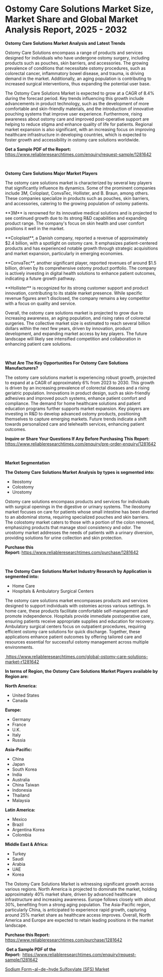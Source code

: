 <p><h1>Ostomy Care Solutions Market Size, Market Share and Global Market Analysis Report, 2025 - 2032</h1></p><p><strong>Ostomy Care Solutions Market Analysis and Latest Trends</strong></p>
<p><p>Ostomy Care Solutions encompass a range of products and services designed for individuals who have undergone ostomy surgery, including products such as pouches, skin barriers, and accessories. The growing prevalence of conditions that necessitate ostomy procedures, such as colorectal cancer, inflammatory bowel disease, and trauma, is driving demand in the market. Additionally, an aging population is contributing to increased surgical interventions, thus expanding the potential user base.</p><p>The Ostomy Care Solutions Market is expected to grow at a CAGR of 8.4% during the forecast period. Key trends influencing this growth include advancements in product technology, such as the development of more comfortable and skin-friendly materials, and the introduction of innovative pouching systems that improve user experience. Furthermore, rising awareness about ostomy care and improved post-operative support are helping to reduce stigma and enhance quality of life for patients. Regional market expansion is also significant, with an increasing focus on improving healthcare infrastructure in developing countries, which is expected to foster growth and accessibility in ostomy care solutions worldwide.</p></p>
<p><strong>Get a Sample PDF of the Report:&nbsp;</strong> <a href="https://www.reliableresearchtimes.com/enquiry/request-sample/1281642?utm_campaign=3223&utm_medium=2&utm_source=Github&utm_content=ia&utm_term=24032025&utm_id=ostomy-care-solutions">https://www.reliableresearchtimes.com/enquiry/request-sample/1281642</a></p>
<p>&nbsp;</p>
<p><strong>Ostomy Care Solutions Major Market Players</strong></p>
<p><p>The ostomy care solutions market is characterized by several key players that significantly influence its dynamics. Some of the prominent companies include 3M, Coloplast, ConvaTec, Hollister, and B. Braun, among others. These companies specialize in products such as pouches, skin barriers, and accessories, catering to the growing population of ostomy patients.</p><p>**3M** is renowned for its innovative medical solutions and is projected to see continued growth due to its strong R&D capabilities and expanding product range. The company's focus on skin health and user comfort positions it well in the market.</p><p>**Coloplast**, a Danish company, reported a revenue of approximately $2.4 billion, with a spotlight on ostomy care. It emphasizes patient-centered products and has experienced notable growth through strategic acquisitions and market expansion, particularly in emerging economies.</p><p>**ConvaTec**, another significant player, reported revenues of around $1.5 billion, driven by its comprehensive ostomy product portfolio. The company is actively investing in digital health solutions to enhance patient outcomes, indicating a future growth pathway.</p><p>**Hollister** is recognized for its strong customer support and product innovation, contributing to its stable market presence. While specific revenue figures aren't disclosed, the company remains a key competitor with a focus on quality and service.</p><p>Overall, the ostomy care solutions market is projected to grow due to increasing awareness, an aging population, and rising rates of colorectal surgeries. The collective market size is estimated to reach several billion dollars within the next few years, driven by innovation, product development, and expanding market access by key players. The future landscape will likely see intensified competition and collaboration in enhancing patient care solutions.</p></p>
<p>&nbsp;</p>
<p><strong>What Are The Key Opportunities For Ostomy Care Solutions Manufacturers?</strong></p>
<p><p>The ostomy care solutions market is experiencing robust growth, projected to expand at a CAGR of approximately 6% from 2023 to 2030. This growth is driven by an increasing prevalence of colorectal diseases and a rising geriatric population. Innovations in product design, such as skin-friendly adhesives and improved pouch systems, enhance patient comfort and compliance. The demand for home healthcare solutions and patient education programs further supports market expansion. Key players are investing in R&D to develop advanced ostomy products, positioning themselves to capture emerging markets. Future trends indicate a shift towards personalized care and telehealth services, enhancing patient outcomes.</p></p>
<p><strong>Inquire or Share Your Questions If Any Before Purchasing This Report:</strong> <a href="https://www.reliableresearchtimes.com/enquiry/pre-order-enquiry/1281642?utm_campaign=3223&utm_medium=2&utm_source=Github&utm_content=ia&utm_term=24032025&utm_id=ostomy-care-solutions">https://www.reliableresearchtimes.com/enquiry/pre-order-enquiry/1281642</a></p>
<p>&nbsp;</p>
<p><strong>Market Segmentation</strong></p>
<p><strong>The Ostomy Care Solutions Market Analysis by types is segmented into:</strong></p>
<p><ul><li>Ileostomy</li><li>Colostomy</li><li>Urostomy</li></ul></p>
<p><p>Ostomy care solutions encompass products and services for individuals with surgical openings in the digestive or urinary systems. The ileostomy market focuses on care for patients whose small intestine has been diverted to an abdominal stoma, requiring specialized pouches and skin barriers. The colostomy market caters to those with a portion of the colon removed, emphasizing products that manage stool consistency and odor. The urostomy market addresses the needs of patients with a urinary diversion, providing solutions for urine collection and skin protection.</p></p>
<p><strong>Purchase this Report:&nbsp;</strong><a href="https://www.reliableresearchtimes.com/purchase/1281642?utm_campaign=3223&utm_medium=2&utm_source=Github&utm_content=ia&utm_term=24032025&utm_id=ostomy-care-solutions">https://www.reliableresearchtimes.com/purchase/1281642</a></p>
<p>&nbsp;</p>
<p><strong>The Ostomy Care Solutions Market Industry Research by Application is segmented into:</strong></p>
<p><ul><li>Home Care</li><li>Hospitals & Ambulatory Surgical Centers</li></ul></p>
<p><p>The ostomy care solutions market encompasses products and services designed to support individuals with ostomies across various settings. In home care, these products facilitate comfortable self-management and promote independence. Hospitals provide immediate postoperative care, ensuring patients receive appropriate supplies and education for recovery. Ambulatory surgical centers focus on outpatient procedures, requiring efficient ostomy care solutions for quick discharge. Together, these applications enhance patient outcomes by offering tailored care and resources essential for successful ostomy management across multiple environments.</p></p>
<p><a href="https://www.reliableresearchtimes.com/global-ostomy-care-solutions-market-r1281642?utm_campaign=3223&utm_medium=2&utm_source=Github&utm_content=ia&utm_term=24032025&utm_id=ostomy-care-solutions">&nbsp;https://www.reliableresearchtimes.com/global-ostomy-care-solutions-market-r1281642</a></p>
<p><strong>In terms of Region, the Ostomy Care Solutions Market Players available by Region are:</strong></p>
<p>
    <p> <strong> North America: </strong>
        <ul>
            <li>United States</li>
            <li>Canada</li>
        </ul>
        </p> 
    <p> <strong> Europe: </strong>
        <ul>
            <li>Germany</li>
            <li>France</li>
            <li>U.K.</li>
            <li>Italy</li>
            <li>Russia</li>
        </ul>
        </p> 
    <p> <strong> Asia-Pacific: </strong>
        <ul>
            <li>China</li>
            <li>Japan</li>
            <li>South Korea</li>
            <li>India</li>
            <li>Australia</li>
            <li>China Taiwan</li>
            <li>Indonesia</li>
            <li>Thailand</li>
            <li>Malaysia</li>
        </ul>
        </p> 
    <p> <strong> Latin America: </strong>
        <ul>
            <li>Mexico</li>
            <li>Brazil</li>
            <li>Argentina Korea</li>
            <li>Colombia</li>
        </ul>
        </p> 
    <p> <strong> Middle East & Africa: </strong>
        <ul>
            <li>Turkey</li>
            <li>Saudi</li>
            <li>Arabia</li>
            <li>UAE</li>
            <li>Korea</li>
        </ul>
    </p>
    </p>
<p><p>The Ostomy Care Solutions Market is witnessing significant growth across various regions. North America is projected to dominate the market, holding approximately 40% market share, driven by advanced healthcare infrastructure and increasing awareness. Europe follows closely with about 30%, benefiting from a strong aging population. The Asia-Pacific region, particularly China, is anticipated to experience rapid growth, capturing around 25% market share as healthcare access improves. Overall, North America and Europe are expected to retain leading positions in the market landscape.</p></p>
<p><strong>Purchase this Report: </strong><a href="https://www.reliableresearchtimes.com/purchase/1281642?utm_campaign=3223&utm_medium=2&utm_source=Github&utm_content=ia&utm_term=24032025&utm_id=ostomy-care-solutions">https://www.reliableresearchtimes.com/purchase/1281642</a></p>
<p>&nbsp;<strong>Get a Sample PDF of the Report:&nbsp;&nbsp;</strong><a href="https://www.reliableresearchtimes.com/enquiry/request-sample/1281642?utm_campaign=3223&utm_medium=2&utm_source=Github&utm_content=ia&utm_term=24032025&utm_id=ostomy-care-solutions">https://www.reliableresearchtimes.com/enquiry/request-sample/1281642</a></p>
<p><strong></strong></p>
<p><p><a href="https://github.com/stickkinkel/Market-Research-Report-List-1/blob/main/sodium-formaldehyde-sulfoxylate-sfs-market.md?utm_campaign=3223&utm_medium=2&utm_source=Github&utm_content=ia&utm_term=24032025&utm_id=ostomy-care-solutions">Sodium Form¬al¬de¬hyde Sulfoxylate (SFS) Market</a></p></p>